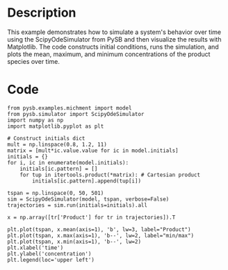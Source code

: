 # Description
This example demonstrates how to simulate a system's behavior over time using the ScipyOdeSimulator from PySB and then visualize the results with Matplotlib. The code constructs initial conditions, runs the simulation, and plots the mean, maximum, and minimum concentrations of the product species over time.

# Code
```
from pysb.examples.michment import model
from pysb.simulator import ScipyOdeSimulator
import numpy as np
import matplotlib.pyplot as plt

# Construct initials dict
mult = np.linspace(0.8, 1.2, 11)
matrix = [mult*ic.value.value for ic in model.initials]
initials = {}
for i, ic in enumerate(model.initials):
    initials[ic.pattern] = []
    for tup in itertools.product(*matrix): # Cartesian product
        initials[ic.pattern].append(tup[i])

tspan = np.linspace(0, 50, 501)
sim = ScipyOdeSimulator(model, tspan, verbose=False)
trajectories = sim.run(initials=initials).all

x = np.array([tr['Product'] for tr in trajectories]).T

plt.plot(tspan, x.mean(axis=1), 'b', lw=3, label="Product")
plt.plot(tspan, x.max(axis=1), 'b--', lw=2, label="min/max")
plt.plot(tspan, x.min(axis=1), 'b--', lw=2)
plt.xlabel('time')
plt.ylabel('concentration')
plt.legend(loc='upper left')


```
